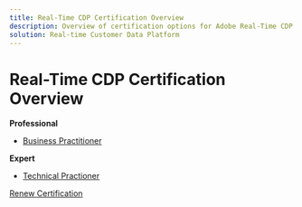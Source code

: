 ```yaml
---
title: Real-Time CDP Certification Overview
description: Overview of certification options for Adobe Real-Time CDP
solution: Real-time Customer Data Platform
---
```

# Real-Time CDP Certification Overview

**Professional**

* [Business Practitioner](/help/certifications/rtcdp/rtcdp-p-business.md) <!--AD0-E602-->

**Expert**

* [Technical Practioner](/help/certifications/rtcdp/rtcdp-e-technical.md) <!--AD0-E600 and E601-->

[Renew Certification](/help/certifications/rtcdp/rtcdp-renew.md)
